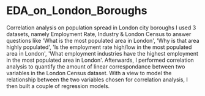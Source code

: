# EDA_on_London_Boroughs
Correlation analysis on population spread in London city boroughs
I used 3 datasets, namely Employment Rate, Industry & London Census to answer questions like 'What is the most populated area in London', 
'Why is that area highly populated', 'Is the employment rate high/low in the most populated area in London', 
'What employment industries have the highest employment in the most populated area in London'. Afterwards, I performed correlation
analysis to quantify the amount of linear correspondance between two variables in the London Census dataset. With a view to model the 
relationship between the two variables chosen for correlation analysis, I then built a couple of regression models.
